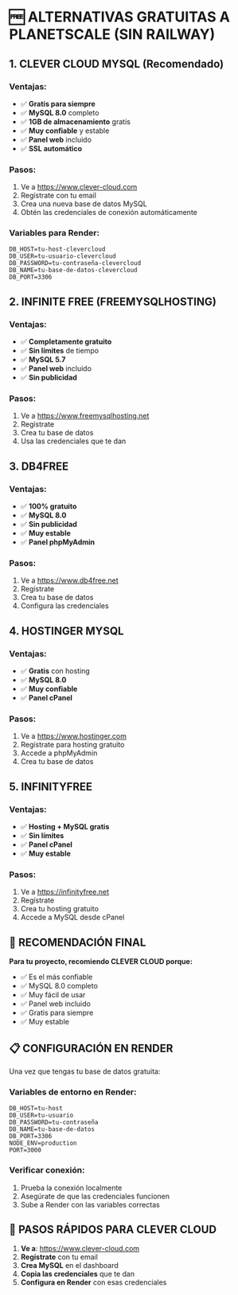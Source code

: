 # 🆓 ALTERNATIVAS GRATUITAS A PLANETSCALE (SIN RAILWAY)

## 1. CLEVER CLOUD MYSQL (Recomendado)

### Ventajas:
- ✅ **Gratis para siempre**
- ✅ **MySQL 8.0** completo
- ✅ **1GB de almacenamiento** gratis
- ✅ **Muy confiable** y estable
- ✅ **Panel web** incluido
- ✅ **SSL automático**

### Pasos:
1. Ve a https://www.clever-cloud.com
2. Regístrate con tu email
3. Crea una nueva base de datos MySQL
4. Obtén las credenciales de conexión automáticamente

### Variables para Render:
```
DB_HOST=tu-host-clevercloud
DB_USER=tu-usuario-clevercloud
DB_PASSWORD=tu-contraseña-clevercloud
DB_NAME=tu-base-de-datos-clevercloud
DB_PORT=3306
```

## 2. INFINITE FREE (FREEMYSQLHOSTING)

### Ventajas:
- ✅ **Completamente gratuito**
- ✅ **Sin límites** de tiempo
- ✅ **MySQL 5.7**
- ✅ **Panel web** incluido
- ✅ **Sin publicidad**

### Pasos:
1. Ve a https://www.freemysqlhosting.net
2. Regístrate
3. Crea tu base de datos
4. Usa las credenciales que te dan

## 3. DB4FREE

### Ventajas:
- ✅ **100% gratuito**
- ✅ **MySQL 8.0**
- ✅ **Sin publicidad**
- ✅ **Muy estable**
- ✅ **Panel phpMyAdmin**

### Pasos:
1. Ve a https://www.db4free.net
2. Regístrate
3. Crea tu base de datos
4. Configura las credenciales

## 4. HOSTINGER MYSQL

### Ventajas:
- ✅ **Gratis** con hosting
- ✅ **MySQL 8.0**
- ✅ **Muy confiable**
- ✅ **Panel cPanel**

### Pasos:
1. Ve a https://www.hostinger.com
2. Regístrate para hosting gratuito
3. Accede a phpMyAdmin
4. Crea tu base de datos

## 5. INFINITYFREE

### Ventajas:
- ✅ **Hosting + MySQL gratis**
- ✅ **Sin límites**
- ✅ **Panel cPanel**
- ✅ **Muy estable**

### Pasos:
1. Ve a https://infinityfree.net
2. Regístrate
3. Crea tu hosting gratuito
4. Accede a MySQL desde cPanel

## 🎯 RECOMENDACIÓN FINAL

**Para tu proyecto, recomiendo CLEVER CLOUD porque:**
- ✅ Es el más confiable
- ✅ MySQL 8.0 completo
- ✅ Muy fácil de usar
- ✅ Panel web incluido
- ✅ Gratis para siempre
- ✅ Muy estable

## 📋 CONFIGURACIÓN EN RENDER

Una vez que tengas tu base de datos gratuita:

### Variables de entorno en Render:
```
DB_HOST=tu-host
DB_USER=tu-usuario
DB_PASSWORD=tu-contraseña
DB_NAME=tu-base-de-datos
DB_PORT=3306
NODE_ENV=production
PORT=3000
```

### Verificar conexión:
1. Prueba la conexión localmente
2. Asegúrate de que las credenciales funcionen
3. Sube a Render con las variables correctas

## 🚀 PASOS RÁPIDOS PARA CLEVER CLOUD

1. **Ve a**: https://www.clever-cloud.com
2. **Regístrate** con tu email
3. **Crea MySQL** en el dashboard
4. **Copia las credenciales** que te dan
5. **Configura en Render** con esas credenciales 
